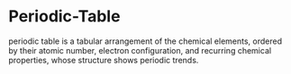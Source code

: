 # Periodic-Table
periodic table is a tabular arrangement of the chemical elements, ordered by their atomic number, electron configuration, and recurring chemical properties, whose structure shows periodic trends.
